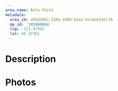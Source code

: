```yaml
---
area_name: Bulo Point
metadata:
  area_id: dd6d2081-530e-4d99-b1a1-bcc0ae545cf6
  mp_id: '105980894'
  lng: -121.47362
  lat: 45.37301
---
```

# Description

# Photos

